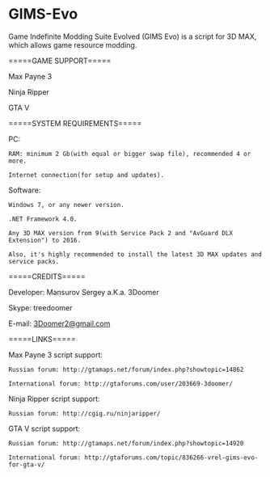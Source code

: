 # GIMS-Evo

Game Indefinite Modding Suite Evolved (GIMS Evo) is a script for 3D MAX, which allows game resource modding.

=====GAME SUPPORT=====

Max Payne 3

Ninja Ripper

GTA V

=====SYSTEM REQUIREMENTS=====

PC:

	RAM: minimum 2 Gb(with equal or bigger swap file), recommended 4 or more.
	
	Internet connection(for setup and updates).
	
Software:

	Windows 7, or any newer version.
	
	.NET Framework 4.0.
	
	Any 3D MAX version from 9(with Service Pack 2 and "AvGuard DLX Extension") to 2016.
	
	Also, it's highly recommended to install the latest 3D MAX updates and service packs.

=====CREDITS=====

Developer: Mansurov Sergey a.K.a. 3Doomer

Skype: treedoomer

E-mail: 3Doomer2@gmail.com

=====LINKS=====

Max Payne 3 script support:

	Russian forum: http://gtamaps.net/forum/index.php?showtopic=14862
	
	International forum: http://gtaforums.com/user/203669-3doomer/
	
Ninja Ripper script support:

	Russian forum: http://cgig.ru/ninjaripper/
	
GTA V script support:

	Russian forum: http://gtamaps.net/forum/index.php?showtopic=14920
	
	International forum: http://gtaforums.com/topic/836266-vrel-gims-evo-for-gta-v/
